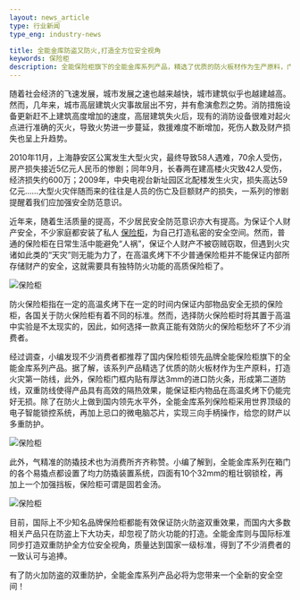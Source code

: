 ```yaml
---
layout: news_article
type: 行业新闻
type_eng: industry-news

title: 全能金库防盗又防火,打造全方位安全视角
keywords: 保险柜
description: 全能保险柜旗下的全能金库系列产品，精选了优质的防火板材作为生产原料，门框内贴有厚达3mm的进口防火条，使得产品高温炙烤下仍能完好无损。
---
```

随着社会经济的飞速发展，城市发展之速也越来越快，城市建筑似乎也越建越高。然而，几年来，城市高层建筑火灾事故层出不穷，并有愈演愈烈之势。消防措施设备更新赶不上建筑高度增加的速度，高层建筑失火后，现有的消防设备很难对起火点进行准确的灭火，导致火势进一步蔓延，救援难度不断增加，死伤人数及财产损失也呈上升趋势。

2010年11月，上海静安区公寓发生大型火灾，最终导致58人遇难，70余人受伤，房产损失接近5亿元人民币的惨剧；同年9月，长春两在建高楼火灾致42人受伤，经济损失约600万；2009年，中央电视台新址园区北配楼发生火灾，损失高达59亿元……大型火灾伴随而来的往往是人员的伤亡及巨额财产的损失，一系列的惨剧提醒着我们应加强安全防范意识。

近年来，随着生活质量的提高，不少居民安全防范意识亦大有提高。为保证个人财产安全，不少家庭都安装了私人 [保险柜](http://www.qnn.com.cn/)，为自己打造私密的安全空间。然而，普通的保险柜在日常生活中能避免“人祸”，保证个人财产不被窃贼窃取，但遇到火灾诸如此类的“天灾”则无能为力了，在高温炙烤下不少普通保险柜并不能保证内部所存储财产的安全，这就需要具有独特防火功能的高质保险柜了。

![保险柜](http://www.qnn.com.cn/image-news/id037501.jpg)

防火保险柜指在一定的高温炙烤下在一定的时间内保证内部物品安全无损的保险柜，各国关于防火保险柜有着不同的标准。然而，选择防火保险柜时将其置于高温中实验是不太现实的，因此，如何选择一款真正能有效防火的保险柜愁坏了不少消费者。

经过调查，小编发现不少消费者都推荐了国内保险柜领先品牌全能保险柜旗下的全能金库系列产品。据了解，该系列产品精选了优质的防火板材作为生产原料，打造火灾第一防线，此外，保险柜门框内贴有厚达3mm的进口防火条，形成第二道防线，双重防线使得产品具有高效的隔热效果，能保证柜内物品在高温炙烤下仍能完好无损。除了在防火上做到国内领先水平外，全能金库系列保险柜采用世界顶级的电子智能锁控系统，再加上忌口的微电脑芯片，实现三向手柄操作，给您的财产以多重防护。

![保险柜](http://www.qnn.com.cn/image-news/id037502.jpg)

此外，气精准的防撬技术也为消费所齐齐称赞。小编了解到，全能金库系列在箱门的各个易撬点都设置了均力防撬装置系统，四面有10个32mm的粗壮钢锁栓，再加上一个加强挡板，保险柜可谓是固若金汤。

![保险柜](http://www.qnn.com.cn/image-news/id037503.jpg)

目前，国际上不少知名品牌保险柜都能有效保证防火防盗双重效果，而国内大多数相关产品只在防盗上下大功夫，却忽视了防火功能的打造。全能金库则与国际标准同步打造双重防护全方位安全视角，质量达到国家一级标准，得到了不少消费者的一致认可与追捧。

有了防火加防盗的双重防护，全能金库系列产品必将为您带来一个全新的安全空间！
